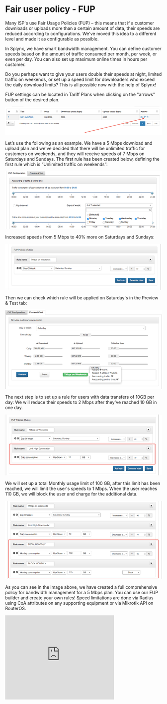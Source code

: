 Fair user policy - FUP
==========

Many ISP's use Fair Usage Policies (FUP) – this means that if a customer downloads or uploads more than a certain amount of data, their speeds are reduced according to configurations. We've moved this idea to a different level and made it as configurable as possible.

In Splynx, we have smart bandwidth management. You can define customer speeds based on the amount of traffic consumed per month, per week, or even per day. You can also set up maximum online times in hours per customer.

Do you perhaps want to give your users double their speeds at night, limited traffic on weekends, or set up a speed limit for downloaders who exceed the daily download limits? This is all possible now with the help of Splynx!

FUP settings can be located in Tariff Plans when clicking on the "arrows" button of the desired plan.

![Service](service.png)


Let’s use the following as an example. We have a 5 Mbps download and upload plan and we've decided that there will be unlimited traffic for customers on weekends, and they will receive speeds of 7 Mbps on Saturdays and Sundays. The first rule has been created below, defining the first rule which is “Unlimited traffic on weekends”:

![FUP configuration](dont-count-weekends.png)


Increased speeds from 5 Mbps to 40% more on Saturdays and Sundays:

![FUP policies](fup_policies.png)


Then we can check which rule will be applied on Saturday's in the Preview & Test tab:

![Preview](preview.png)


The next step is to set up a rule for users with data transfers of 10GB per day: We will reduce their speeds to 2 Mbps after they've reached 10 GB in one day.

![Rule](high_download.png)


We will set up a total Monthly usage limit of 100 GB, after this limit has been reached, we will limit the user's speeds to 1 Mbps. When the user reaches 110 GB, we will block the user and charge for the additional data.

![Total](total.png)


As you can see in the image above, we have created a full comprehensive policy for bandwidth management for a 5 Mbps plan. You can use our FUP builder and create your own rules! Speed limitations are done via Radius using CoA attributes on any supporting equipment or via Mikrotik API on RouterOS.

<iframe frameborder=0 height=270 width=350 allowfullscreen src="https://www.youtube.com/embed/gIG2_2wK58I?wmode=opaque">Video on youtube</iframe>
